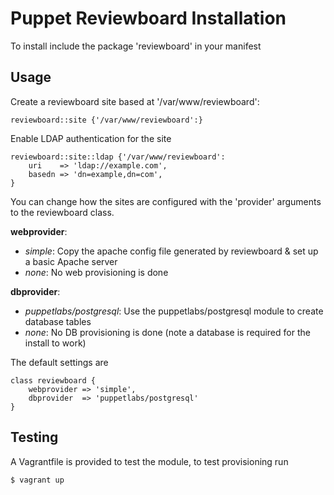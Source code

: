 Puppet Reviewboard Installation
===============================

To install include the package 'reviewboard' in your manifest

Usage
-----

Create a reviewboard site based at '/var/www/reviewboard':

    reviewboard::site {'/var/www/reviewboard':}

Enable LDAP authentication for the site

    reviewboard::site::ldap {'/var/www/reviewboard':
        uri    => 'ldap://example.com',
        basedn => 'dn=example,dn=com',
    }

You can change how the sites are configured with the 'provider' arguments to the reviewboard class. 

**webprovider**:
  * *simple*: Copy the apache config file generated by reviewboard & set up a basic Apache server
  * *none*: No web provisioning is done

**dbprovider**:
  * *puppetlabs/postgresql*: Use the puppetlabs/postgresql module to create database tables
  * *none*: No DB provisioning is done (note a database is required for the install to work)

The default settings are
    
    class reviewboard {
        webprovider => 'simple',
        dbprovider  => 'puppetlabs/postgresql'
    }

Testing
-------

A Vagrantfile is provided to test the module, to test provisioning run

    $ vagrant up
